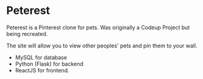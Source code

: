 # Peterest

Peterest is a Pinterest clone for pets. Was originally a Codeup Project but being recreated.

The site will allow you to view other peoples' pets and pin them to your wall.

- MySQL for database
- Python (Flask) for backend
- ReactJS for frontend.

